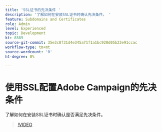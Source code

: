 ```yaml
---
title: 'SSL证书的先决条件 '
description: '了解如何在安装SSL证书时确认先决条件。 '
feature: Subdomains and Certificates
role: Admin
level: Experienced
topic: Development
kt: 8389
source-git-commit: 35e3c8f31d4e345a71f1a1bc920d05b23e91ccac
workflow-type: tm+mt
source-wordcount: '0'
ht-degree: 0%

---
```



# 使用SSL配置Adobe Campaign的先决条件

了解如何在安装SSL证书时确认是否满足先决条件。

>[!VIDEO](https://video.tv.adobe.com/v/335894?quality=12)
